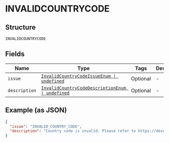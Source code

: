 
# INVALIDCOUNTRYCODE

## Structure

`INVALIDCOUNTRYCODE`

## Fields

| Name | Type | Tags | Description |
|  --- | --- | --- | --- |
| `issue` | [`InvalidCountryCodeIssueEnum \| undefined`](../../doc/models/invalid-country-code-issue-enum.md) | Optional | - |
| `description` | [`InvalidCountryCodeDescriptionEnum \| undefined`](../../doc/models/invalid-country-code-description-enum.md) | Optional | - |

## Example (as JSON)

```json
{
  "issue": "INVALID_COUNTRY_CODE",
  "description": "Country code is invalid. Please refer to https://developer.paypal.com/api/rest/reference/country-codes/ for a list of supported country codes."
}
```

